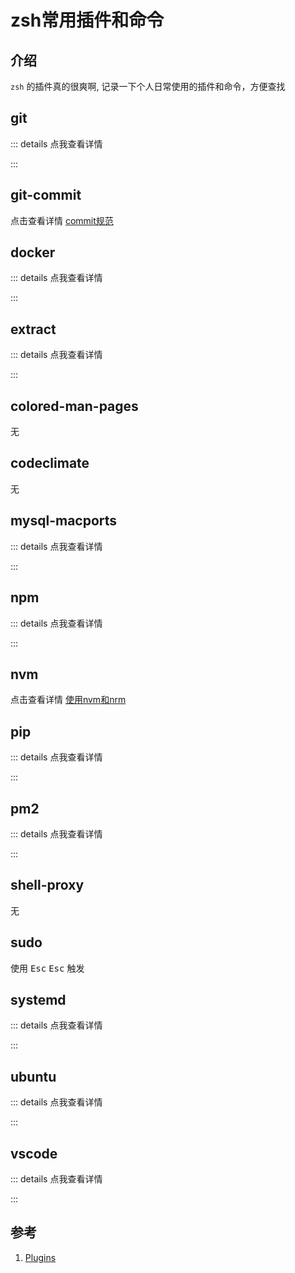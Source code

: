 # zsh常用插件和命令

## 介绍
`zsh` 的插件真的很爽啊, 记录一下个人日常使用的插件和命令，方便查找

## git
::: details 点我查看详情
<!-- @include: @/Snippets/zsh/git.md -->
:::

## git-commit 
点击查看详情 [commit规范](/Docs/Standards/commit规范)

## docker
::: details 点我查看详情
<!-- @include: @/Snippets/zsh/docker.md -->
:::

## extract 
::: details 点我查看详情
<!-- @include: @/Snippets/zsh/extract.md -->
:::

## colored-man-pages 
无

## codeclimate 
无

## mysql-macports
::: details 点我查看详情
<!-- @include: @/Snippets/zsh/mysql-macports.md -->
:::

## npm 
::: details 点我查看详情
<!-- @include: @/Snippets/zsh/npm.md -->
:::

## nvm 
点击查看详情 [使用nvm和nrm](/Docs/Node/使用nvm和nrm#nvm-命令)

## pip 
::: details 点我查看详情
<!-- @include: @/Snippets/zsh/pip.md -->
:::

## pm2 
::: details 点我查看详情
<!-- @include: @/Snippets/zsh/pm2.md -->
:::

## shell-proxy 
无

## sudo 
使用 <kbd>Esc</kbd> <kbd>Esc</kbd> 触发

## systemd 
::: details 点我查看详情
<!-- @include: @/Snippets/zsh/systemd.md -->
:::

## ubuntu 
::: details 点我查看详情
<!-- @include: @/Snippets/zsh/ubuntu.md -->
:::

## vscode
::: details 点我查看详情
<!-- @include: @/Snippets/zsh/vscode.md -->
:::

## 参考
1. [Plugins](https://github.com/ohmyzsh/ohmyzsh/wiki/Plugins)
